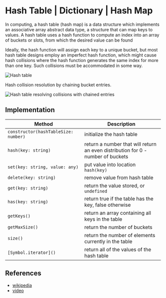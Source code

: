 # Hash Table | Dictionary | Hash Map

In computing, a hash table (hash map) is a data structure which implements an associative array abstract data type, a structure that can map keys to values. A hash table uses a hash function to compute an index into an array of buckets or slots, from which the desired value can be found

Ideally, the hash function will assign each key to a unique bucket, but most hash table designs employ an imperfect hash function, which might cause hash collisions where the hash function generates the same index for more than one key. Such collisions must be accommodated in some way.

![Hash table](https://en.wikipedia.org/wiki/Hash_table#/media/File:Hash_table_3_1_1_0_1_0_0_SP.svg)

Hash collision resolution by chaining bucket entries.

![Hash table resolving collisions with chained entries](https://en.wikipedia.org/wiki/Hash_table#/media/File:Hash_table_5_0_1_1_1_1_1_LL.svg)

## Implementation

| Method | Description |
| --- | --- |
| `constructor(hashTableSize: number)` | initialize the hash table |
| `hash(key: string)` | return a number that will return an even distribution for 0 - number of buckets |
| `set(key: string, value: any)` | put value into location `hash(key)` |
| `delete(key: string)` | remove value from hash table |
| `get(key: string)` | return the value stored, or `undefined` |
| `has(key: string)` | return true if the table has the key, false otherwise |
| `getKeys()` | return an array containing all keys in the table |
| `getMaxSize()` | return the number of buckets |
| `size()` | return the number of elements currently in the table |
| `[Symbol.iterator]()` | return all of the values of the hash table |

## References

- [wikipedia](https://en.wikipedia.org/wiki/Hash_table)
- [video](https://www.youtube.com/watch?v=shs0KM3wKv8&index=4&list=PLLXdhg_r2hKA7DPDsunoDZ-Z769jWn4R8)